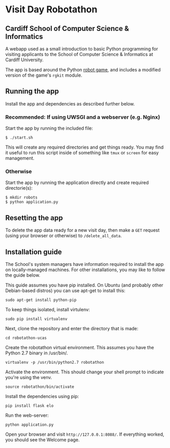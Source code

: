 # Visit Day Robotathon
## Cardiff School of Computer Science & Informatics

A webapp used as a small introduction to basic Python programming for visiting applicants to the School of Computer Science & Informatics at Cardiff University.

The app is based around the Python [robot game](https://robotgame.net), and includes a modified version of the game's `rgkit` module.

## Running the app
Install the app and dependencies as described further below. 


### Recommended: If using UWSGI and a webserver (e.g. Nginx)
Start the app by running the included file:
```
$ ./start.sh
```

This will create any required directories and get things ready. You may find it useful to run this script inside of something like `tmux` or `screen` for easy management.

### Otherwise
Start the app by running the application directly and create required directorie(s):
```
$ mkdir robots
$ python application.py
```

## Resetting the app
To delete the app data ready for a new visit day, then make a `GET` request (using your browser or otherwise) to `/delete_all_data`.


## Installation guide 
The School's system managers have information required to install the app on locally-managed machines. For other installations, you may like to follow the guide below.

This guide assumes you have pip installed. On Ubuntu (and probably other Debian-based distros) you can use apt-get
to install this:

`sudo apt-get install python-pip`

To keep things isolated, install virtulenv:

`sudo pip install virtualenv`

Next, clone the repository and enter the directory that is made:

`cd robotathon-ucas`

Create the robotathon virtual environment. This assumes you have the Python 2.7 binary in /usr/bin/.

`virtualenv -p /usr/bin/python2.7 robotathon`

Activate the environment. This should change your shell prompt to indicate you're using the venv.

`source robotathon/bin/activate`

Install the dependencies using pip:

`pip install flask elo`

Run the web-server:

`python application.py`

Open your browser and visit `http://127.0.0.1:8088/`. If everything worked, you should see the Welcome page.
